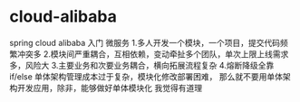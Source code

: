 # cloud-alibaba
spring cloud alibaba 入门
微服务
1.多人开发一个模块，一个项目，提交代码频繁冲突多
2.模块间严重耦合，互相依赖，变动牵扯多个团队，单次上限上线需求多，风险大
3.主要业务和次要业务耦合，横向拓展流程复杂
4.熔断降级全靠if/else
单体架构管理成本过于复杂，模块化修改部署困难，
那么就不要用单体架构开发应用，除非，能够做好单体模块化
我觉得有道理
